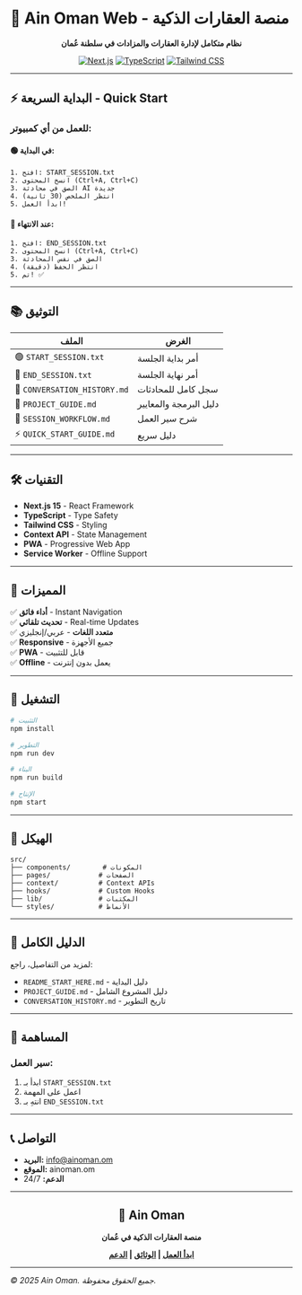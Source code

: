 # 💚 Ain Oman Web - منصة العقارات الذكية

<div align="center">

**نظام متكامل لإدارة العقارات والمزادات في سلطنة عُمان**

[![Next.js](https://img.shields.io/badge/Next.js-15.4.6-black)](https://nextjs.org/)
[![TypeScript](https://img.shields.io/badge/TypeScript-5.0-blue)](https://www.typescriptlang.org/)
[![Tailwind CSS](https://img.shields.io/badge/Tailwind-3.0-38bdf8)](https://tailwindcss.com/)

</div>

---

## ⚡ البداية السريعة - Quick Start

### للعمل من أي كمبيوتر:

#### 🟢 **في البداية:**
```
1. افتح: START_SESSION.txt
2. انسخ المحتوى (Ctrl+A, Ctrl+C)
3. الصق في محادثة AI جديدة
4. انتظر الملخص (30 ثانية)
5. ابدأ العمل!
```

#### 🔴 **عند الانتهاء:**
```
1. افتح: END_SESSION.txt
2. انسخ المحتوى (Ctrl+A, Ctrl+C)
3. الصق في نفس المحادثة
4. انتظر الحفظ (دقيقة)
5. تم! ✅
```

---

## 📚 التوثيق

| الملف | الغرض |
|-------|--------|
| 🟢 `START_SESSION.txt` | أمر بداية الجلسة |
| 🔴 `END_SESSION.txt` | أمر نهاية الجلسة |
| 📝 `CONVERSATION_HISTORY.md` | سجل كامل للمحادثات |
| 📘 `PROJECT_GUIDE.md` | دليل البرمجة والمعايير |
| 🔄 `SESSION_WORKFLOW.md` | شرح سير العمل |
| ⚡ `QUICK_START_GUIDE.md` | دليل سريع |

---

## 🛠️ التقنيات

- **Next.js 15** - React Framework
- **TypeScript** - Type Safety
- **Tailwind CSS** - Styling
- **Context API** - State Management
- **PWA** - Progressive Web App
- **Service Worker** - Offline Support

---

## 🎯 المميزات

✅ **أداء فائق** - Instant Navigation  
✅ **تحديث تلقائي** - Real-time Updates  
✅ **متعدد اللغات** - عربي/إنجليزي  
✅ **Responsive** - جميع الأجهزة  
✅ **PWA** - قابل للتثبيت  
✅ **Offline** - يعمل بدون إنترنت  

---

## 🚀 التشغيل

```bash
# التثبيت
npm install

# التطوير
npm run dev

# البناء
npm run build

# الإنتاج
npm start
```

---

## 📂 الهيكل

```
src/
├── components/        # المكونات
├── pages/            # الصفحات
├── context/          # Context APIs
├── hooks/            # Custom Hooks
├── lib/              # المكتبات
└── styles/           # الأنماط
```

---

## 📖 الدليل الكامل

لمزيد من التفاصيل، راجع:
- `README_START_HERE.md` - دليل البداية
- `PROJECT_GUIDE.md` - دليل المشروع الشامل
- `CONVERSATION_HISTORY.md` - تاريخ التطوير

---

## 🤝 المساهمة

### سير العمل:
1. ابدأ بـ `START_SESSION.txt`
2. اعمل على المهمة
3. انتهِ بـ `END_SESSION.txt`

---

## 📞 التواصل

- **البريد:** info@ainoman.om
- **الموقع:** ainoman.om
- **الدعم:** 24/7

---

<div align="center">

## 💚 Ain Oman

**منصة العقارات الذكية في عُمان**

**[ابدأ العمل](#-البداية-السريعة---quick-start) | [الوثائق](#-التوثيق) | [الدعم](#-التواصل)**

</div>

---

*© 2025 Ain Oman. جميع الحقوق محفوظة.*

